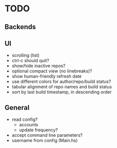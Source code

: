 # TODO

## Backends

## UI
 * scrolling (list)
 * ctrl-c should quit?
 * show/hide inactive repos?
 * optional compact view (no linebreaks)?
 * show human-friendly refresh date
 * use different colors for author/repo/build status?
 * tabular alignment of repo names and build status
 * sort by last build timestamp, in descending order

## General
* read config?
  - accounts
  - update frequency?
* accept command line parameters?
* username from config (Main.hs)
